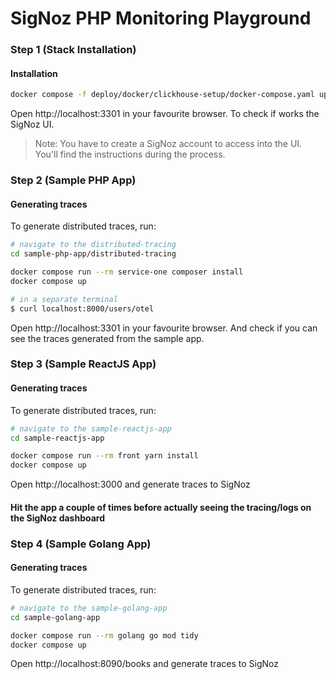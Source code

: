 # SigNoz PHP Monitoring Playground

### Step 1 (Stack Installation)
#### Installation
```sh
docker compose -f deploy/docker/clickhouse-setup/docker-compose.yaml up -d
```
Open http://localhost:3301 in your favourite browser. To check if works the SigNoz UI.

> Note: You have to create a SigNoz account to access into the UI. You'll find the instructions during the process.
### Step 2 (Sample PHP App)
#### Generating traces
To generate distributed traces, run:

```bash
# navigate to the distributed-tracing
cd sample-php-app/distributed-tracing

docker compose run --rm service-one composer install
docker compose up

# in a separate terminal
$ curl localhost:8000/users/otel
```
Open http://localhost:3301 in your favourite browser. And check if you can see the traces generated from the sample app.

### Step 3 (Sample ReactJS App)

#### Generating traces
To generate distributed traces, run:

```bash
# navigate to the sample-reactjs-app
cd sample-reactjs-app

docker compose run --rm front yarn install
docker compose up
```
Open http://localhost:3000 and generate traces to SigNoz

#### Hit the app a couple of times before actually seeing the tracing/logs on the SigNoz dashboard

### Step 4 (Sample Golang App)
#### Generating traces
To generate distributed traces, run:

```bash
# navigate to the sample-golang-app
cd sample-golang-app

docker compose run --rm golang go mod tidy
docker compose up
```
Open http://localhost:8090/books and generate traces to SigNoz

